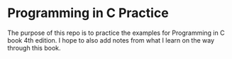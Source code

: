 # Programming in C Practice

The purpose of this repo is to practice the examples for Programming in C book 4th edition. I hope to also add notes from what I learn on the way through this book.
